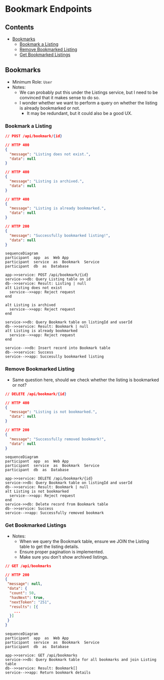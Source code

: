 # Bookmark Endpoints

## Contents

- [Bookmarks](#bookmarks)
  - [Bookmark a Listing](#bookmark-a-listing)
  - [Remove Bookmarked Listing](#remove-bookmarked-listing)
  - [Get Bookmarked Listings](#get-bookmarked-listings)

## Bookmarks

- Minimum Role: `User`
- Notes:
  - We can probably put this under the Listings service, but I need to be convinced that it makes sense to do so.
  - I wonder whether we want to perform a query on whether the listing is already bookmarked or not.
    - It may be redundant, but it could also be a good UX.

### Bookmark a Listing

```json
// POST /api/bookmark/{id}

// HTTP 400
{
  "message": "Listing does not exist.",
  "data": null
}

// HTTP 400
{
  "message": "Listing is archived.",
  "data": null
}

// HTTP 400
{
  "message": "Listing is already bookmarked.",
  "data": null
}

// HTTP 200
{
  "message": "Successfully bookmarked listing!",
  "data": null
}
```

```mermaid
sequenceDiagram
participant  app  as  Web App
participant  service  as  Bookmark  Service
participant  db  as  Database

app->>service: POST /api/bookmark/{id}
service->>db: Query Listing table on id
db-->>service: Result: Listing | null
alt Listing does not exist
  service-->>app: Reject request
end

alt Listing is archived
  service-->>app: Reject request
end

service->>db: Query Bookmark table on listingId and userId
db-->>service: Result: Bookmark | null
alt Listing is already bookmarked
  service-->>app: Reject request
end

service-->>db: Insert record into Bookmark table
db-->>service: Success
service-->>app: Succesully bookmarked listing
```

### Remove Bookmarked Listing

- Same question here, should we check whether the listing is bookmarked or not?

```json
// DELETE /api/bookmark/{id}

// HTTP 400
{
  "message": "Listing is not bookmarked.",
  "data": null
}

// HTTP 200
{
  "message": "Successfully removed bookmark!",
  "data": null
}
```

```mermaid
sequenceDiagram
participant  app  as  Web App
participant  service  as  Bookmark  Service
participant  db  as  Database

app->>service: DELETE /api/bookmark/{id}
service->>db: Query Bookmark table on listingId and userId
db-->>service: Result: Bookmark | null
alt Listing is not bookmarked
  service-->>app: Reject request
end
service->>db: Delete record from Bookmark table
db-->>service: Success
service-->>app: Successfully removed bookmark
```

### Get Bookmarked Listings

- Notes:
  - When we query the Bookmark table, ensure we JOIN the Listing table to get the listing details.
  - Ensure proper pagination is implemented.
  - Make sure you don't show archived listings.

```json
// GET /api/bookmarks

// HTTP 200
{
 "message": null,
 "data": {
  "count": 50,
  "hasNext": true,
  "nextToken": "251",
  "results": [{
    ...
  }]
 }
}
```

```mermaid
sequenceDiagram
participant  app  as  Web App
participant  service  as  Bookmark  Service
participant  db  as  Database

app->>service: GET /api/bookmarks
service->>db: Query Bookmark table for all bookmarks and join Listing table
db-->>service: Result: Bookmark[]
service-->>app: Return bookmark details
```
